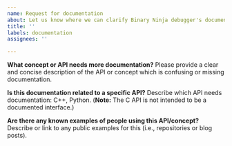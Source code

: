 ```yaml
---
name: Request for documentation
about: Let us know where we can clarify Binary Ninja debugger's documentation
title: ''
labels: documentation
assignees: ''

---
```


**What concept or API needs more documentation?**
Please provide a clear and concise description of the API or concept which is confusing or missing documentation.

**Is this documentation related to a specific API?**
Describe which API needs documentation: C++, Python. (**Note:** The C API is not intended to be a documented interface.)

**Are there any known examples of people using this API/concept?**
Describe or link to any public examples for this (i.e., repositories or blog posts).
